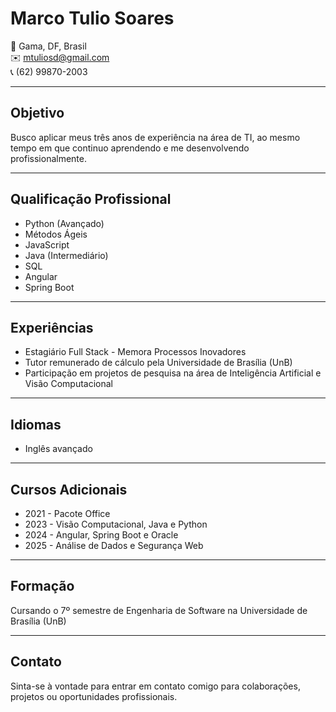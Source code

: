# Marco Tulio Soares

📍 Gama, DF, Brasil  
✉️ mtuliosd@gmail.com  
📞 (62) 99870-2003  

---

## Objetivo

Busco aplicar meus três anos de experiência na área de TI, ao mesmo tempo em que continuo aprendendo e me desenvolvendo profissionalmente.

---

## Qualificação Profissional

- Python (Avançado)  
- Métodos Ágeis  
- JavaScript  
- Java (Intermediário)  
- SQL  
- Angular  
- Spring Boot  

---

## Experiências

- Estagiário Full Stack - Memora Processos Inovadores  
- Tutor remunerado de cálculo pela Universidade de Brasília (UnB)  
- Participação em projetos de pesquisa na área de Inteligência Artificial e Visão Computacional  

---

## Idiomas

- Inglês avançado  

---

## Cursos Adicionais

- 2021 - Pacote Office  
- 2023 - Visão Computacional, Java e Python  
- 2024 - Angular, Spring Boot e Oracle  
- 2025 - Análise de Dados e Segurança Web  

---

## Formação

Cursando o 7º semestre de Engenharia de Software na Universidade de Brasília (UnB)

---

## Contato

Sinta-se à vontade para entrar em contato comigo para colaborações, projetos ou oportunidades profissionais.
